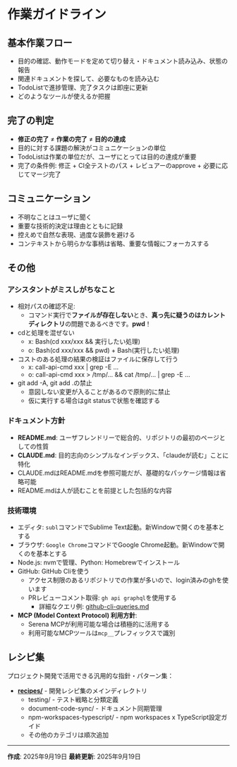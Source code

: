 # 作業ガイドライン

## 基本作業フロー
- 目的の確認、動作モードを定めて切り替え・ドキュメント読み込み、状態の報告
- 関連ドキュメントを探して、必要なものを読み込む
- TodoListで進捗管理、完了タスクは即座に更新
- どのようなツールが使えるか把握

## 完了の判定
- **修正の完了** ≠ **作業の完了** ≠ **目的の達成**
- 目的に対する課題の解決がコミュニケーションの単位
- TodoListは作業の単位だが、ユーザにとっては目的の達成が重要
- 完了の条件例: 修正 + CI全テストのパス + レビュアーのapprove + 必要に応じてマージ完了

## コミュニケーション
- 不明なことはユーザに聞く
- 重要な技術的決定は理由とともに記録
- 控えめで自然な表現、過度な装飾を避ける
- コンテキストから明らかな事柄は省略、重要な情報にフォーカスする

## その他

### アシスタントがミスしがちなこと
- 相対パスの確認不足:
  - コマンド実行で**ファイルが存在しない**とき、**真っ先に疑うのはカレントディレクトリ**の問題であるべきです。**pwd**！
- cdと処理を混ぜない
  - x: Bash(cd xxx/xxx && 実行したい処理)
  - o: Bash(cd xxx/xxx && pwd) + Bash(実行したい処理)
- コストのある処理の結果の検証はファイルに保存して行う
  - x: call-api-cmd xxx | grep -E ...
  - o: call-api-cmd xxx > /tmp/... && cat /tmp/... | grep -E ...
- git add -A, git add .の禁止
  - 意図しない変更が入ることがあるので原則的に禁止
  - 仮に実行する場合はgit statusで状態を確認する

### ドキュメント方針
- **README.md**: ユーザフレンドリーで総合的、リポジトリの最初のページとしての性質
- **CLAUDE.md**: 目的志向のシンプルなインデックス、「claudeが読む」ことに特化
- CLAUDE.mdはREADME.mdを参照可能だが、基礎的なパッケージ情報は省略可能
- README.mdは人が読むことを前提とした包括的な内容

### 技術環境
- エディタ: `subl`コマンドでSublime Text起動。新Windowで開くのを基本とする
- ブラウザ: `Google Chrome`コマンドでGoogle Chrome起動。新Windowで開くのを基本とする
- Node.js: nvmで管理、Python: Homebrewでインストール
- GitHub: GitHub Cliを使う
  - アクセス制限のあるリポジトリでの作業が多いので、login済みのghを使います
  - PRレビューコメント取得: `gh api graphql`を使用する
    - 詳細なクエリ例: [github-cli-queries.md](recipes/github-cli-queries.md)
- **MCP (Model Context Protocol) 利用方針**:
  - Serena MCPが利用可能な場合は積極的に活用する
  - 利用可能なMCPツールは`mcp__`プレフィックスで識別

## レシピ集

プロジェクト開発で活用できる汎用的な指針・パターン集：
- **[recipes/](recipes/)** - 開発レシピ集のメインディレクトリ
  - testing/ - テスト戦略と分類定義
  - document-code-sync/ - ドキュメント同期管理
  - npm-workspaces-typescript/ - npm workspaces x TypeScript設定ガイド
  - その他のカテゴリは順次追加

---
**作成**: 2025年9月19日
**最終更新**: 2025年9月19日